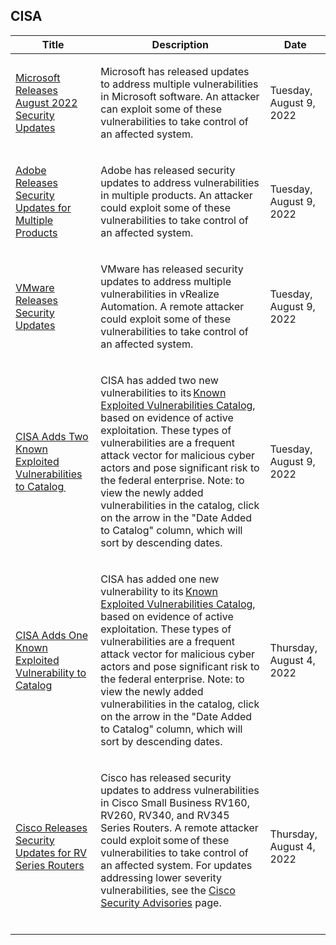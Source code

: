 ## CISA
|Title|Description|Date|
|---|---|---|
| [Microsoft Releases August 2022 Security Updates](https://www.cisa.gov/uscert/ncas/current-activity/2022/08/09/microsoft-releases-august-2022-security-updates) | <p>Microsoft has released updates to address multiple vulnerabilities in Microsoft software. An attacker can exploit some of these vulnerabilities to take control of an affected system.</p> | Tuesday, August 9, 2022 |
| [Adobe Releases Security Updates for Multiple Products](https://www.cisa.gov/uscert/ncas/current-activity/2022/08/09/adobe-releases-security-updates-multiple-products) | <p>Adobe has released security updates to address vulnerabilities in multiple products. An attacker could exploit some of these vulnerabilities to take control of an affected system.</p> | Tuesday, August 9, 2022 |
| [VMware Releases Security Updates](https://www.cisa.gov/uscert/ncas/current-activity/2022/08/09/vmware-releases-security-updates) | <p>VMware has released security updates to address multiple vulnerabilities in vRealize Automation. A remote attacker could exploit some of these vulnerabilities to take control of an affected system.</p> | Tuesday, August 9, 2022 |
| [CISA Adds Two Known Exploited Vulnerabilities to Catalog ](https://www.cisa.gov/uscert/ncas/current-activity/2022/08/09/cisa-adds-two-known-exploited-vulnerabilities-catalog) | <p>CISA has added two new vulnerabilities to its <a href="https://www.cisa.gov/known-exploited-vulnerabilities-catalog">Known Exploited Vulnerabilities Catalog</a>, based on evidence of active exploitation. These types of vulnerabilities are a frequent attack vector for malicious cyber actors and pose significant risk to the federal enterprise. Note: to view the newly added vulnerabilities in the catalog, click on the arrow in the "Date Added to Catalog" column, which will sort by descending dates.    </p> | Tuesday, August 9, 2022 |
| [CISA Adds One Known Exploited Vulnerability to Catalog](https://www.cisa.gov/uscert/ncas/current-activity/2022/08/04/cisa-adds-one-known-exploited-vulnerability-catalog) | <p>CISA has added one new vulnerability to its <a href="https://www.cisa.gov/known-exploited-vulnerabilities-catalog">Known Exploited Vulnerabilities Catalog</a>, based on evidence of active exploitation. These types of vulnerabilities are a frequent attack vector for malicious cyber actors and pose significant risk to the federal enterprise. Note: to view the newly added vulnerabilities in the catalog, click on the arrow in the "Date Added to Catalog" column, which will sort by descending dates. </p> | Thursday, August 4, 2022 |
| [Cisco Releases Security Updates for RV Series Routers ](https://www.cisa.gov/uscert/ncas/current-activity/2022/08/04/cisco-releases-security-updates-rv-series-routers) | <p class="MsoNormal">Cisco has released security updates to address vulnerabilities in Cisco Small Business RV160, RV260, RV340, and RV345 Series Routers. A remote attacker could exploit some of these vulnerabilities to take control of an affected system. For updates addressing lower severity vulnerabilities, see the <a href="https://tools.cisco.com/security/center/publicationListing.x">Cisco Security Advisories</a> page. <br> </p> | Thursday, August 4, 2022 |
